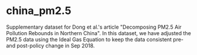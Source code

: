 # china_pm2.5
Supplementary dataset for Dong et al.'s article "Decomposing PM2.5 Air Pollution Rebounds in Northern China".
In this dataset, we have adjusted the PM2.5 data using the Ideal Gas Equation to keep the data consistent pre- and post-policy change in Sep 2018. 
